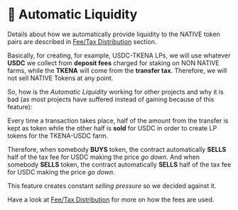 # 🏧 Automatic Liquidity

Details about how we automatically provide liquidity to the NATIVE token pairs are described in [Fee/Tax Distribution](deposit-fee-redistribution.md) section. 

Basically, for creating, for example, USDC-TKENA LPs, we will use whatever **USDC** we collect from **deposit fees** charged for staking on NON NATIVE farms, while the **TKENA** will come from the **transfer tax**. Therefore, we will not sell NATIVE Tokens at any point.

So, how is the _Automatic Liquidity_ working for other projects and why it is bad \(as most projects have suffered instead of gaining because of this feature\):

Every time a transaction takes place, half of the amount from the transfer is kept as token while the other half is **sold** for USDC in order to create LP tokens for the TKENA-USDC farm.

Therefore, when somebody **BUYS** token, the contract automatically **SELLS** half of the tax fee for USDC making the price _go down_. And when somebody **SELLS** token, the contract automatically **SELLS** half of the tax fee for USDC making the price _go down_.

This feature creates constant _selling pressure_ so we decided against it.

Have a look at [Fee/Tax Distribution](deposit-fee-redistribution.md) for more on how the fees are used.

